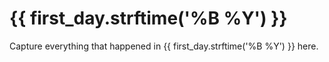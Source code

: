 # {{ first_day.strftime('%B %Y') }}

Capture everything that happened in {{ first_day.strftime('%B %Y') }} here.
